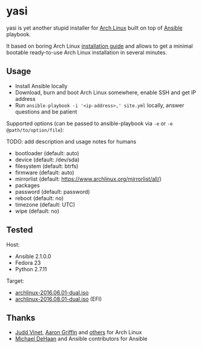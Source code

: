 yasi
====

yasi is yet another stupid installer for [Arch Linux](https://www.archlinux.org/) built on top of [Ansible](https://github.com/ansible/ansible) playbook.

It based on boring Arch Linux [installation guide](https://wiki.archlinux.org/index.php/installation_guide) and allows to get a minimal bootable ready-to-use Arch Linux installation in several minutes.

Usage
-----

- Install Ansible locally
- Download, burn and boot Arch Linux somewhere, enable SSH and get IP address
- Run `ansible-playbook -i '<ip-address>,' site.yml` locally, answer questions and be patient

Supported options (can be passed to ansible-playbook via `-e` or `-e @path/to/option/file`):

TODO: add description and usage notes for humans

- bootloader (default: auto)
- device (default: /dev/sda)
- filesystem (default: btrfs)
- firmware (default: auto)
- mirrorlist (default: https://www.archlinux.org/mirrorlist/all/)
- packages
- password (default: password)
- reboot (default: no)
- timezone (default: UTC)
- wipe (default: no)

Tested
------

Host:

- Ansible 2.1.0.0
- Fedora 23
- Python 2.7.11

Target:

- [archlinux-2016.06.01-dual.iso](https://www.archlinux.org/releng/releases/2016.06.01/)
- [archlinux-2016.08.01-dual.iso](https://www.archlinux.org/releng/releases/2016.08.01/) (EFI)

Thanks
------

- [Judd Vinet](https://github.com/jvinet), [Aaron Griffin](https://www.archlinux.org/people/developers/#aaron) and [others](https://www.archlinux.org/people/developers/) for Arch Linux
- [Michael DeHaan](https://github.com/mpdehaan) and Ansible contributors for Ansible
